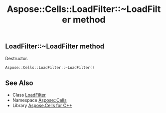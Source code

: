 ﻿---
title: Aspose::Cells::LoadFilter::~LoadFilter method
linktitle: ~LoadFilter
second_title: Aspose.Cells for C++ API Reference
description: 'Aspose::Cells::LoadFilter::~LoadFilter method. Destructor in C++.'
type: docs
weight: 200
url: /cpp/aspose.cells/loadfilter/~loadfilter/
---
## LoadFilter::~LoadFilter method


Destructor.

```cpp
Aspose::Cells::LoadFilter::~LoadFilter()
```

## See Also

* Class [LoadFilter](../)
* Namespace [Aspose::Cells](../../)
* Library [Aspose.Cells for C++](../../../)

